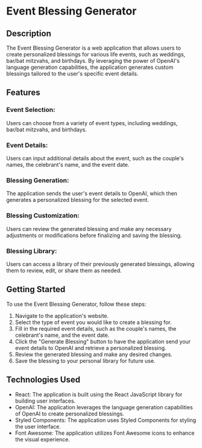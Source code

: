 
# Event Blessing Generator

## Description
The Event Blessing Generator is a web application that allows users to create personalized blessings for various life events, such as weddings, bar/bat mitzvahs, and birthdays. By leveraging the power of OpenAI's language generation capabilities, the application generates custom blessings tailored to the user's specific event details.

## Features
### Event Selection:
Users can choose from a variety of event types, including weddings, bar/bat mitzvahs, and birthdays.
### Event Details:
Users can input additional details about the event, such as the couple's names, the celebrant's name, and the event date.
### Blessing Generation: 
The application sends the user's event details to OpenAI, which then generates a personalized blessing for the selected event.
### Blessing Customization:
Users can review the generated blessing and make any necessary adjustments or modifications before finalizing and saving the blessing.
### Blessing Library:
Users can access a library of their previously generated blessings, allowing them to review, edit, or share them as needed.

## Getting Started
To use the Event Blessing Generator, follow these steps:
1. Navigate to the application's website.
2. Select the type of event you would like to create a blessing for.
3. Fill in the required event details, such as the couple's names, the celebrant's name, and the event date.
4. Click the "Generate Blessing" button to have the application send your event details to OpenAI and retrieve a personalized blessing.
5. Review the generated blessing and make any desired changes.
6. Save the blessing to your personal library for future use.

## Technologies Used
- React: The application is built using the React JavaScript library for building user interfaces.
- OpenAI: The application leverages the language generation capabilities of OpenAI to create personalized blessings.
- Styled Components: The application uses Styled Components for styling the user interface.
- Font Awesome: The application utilizes Font Awesome icons to enhance the visual experience.


